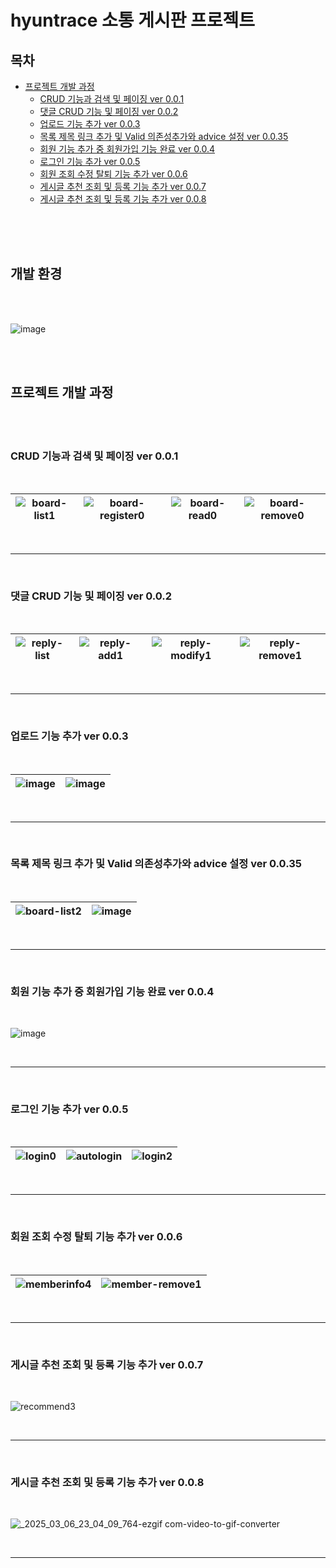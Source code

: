 # hyuntrace 소통 게시판 프로젝트


## 목차
  - [프로젝트 개발 과정](#프로젝트-개발-과정)
    - [CRUD 기능과 검색 및 페이징 ver 0.0.1](#crud-기능과-검색-및-페이징-ver-001) 
    - [댓글 CRUD 기능 및 페이징 ver 0.0.2](#댓글-crud-기능-및-페이징-ver-002)
    - [업로드 기능 추가 ver 0.0.3](#업로드-기능-추가-ver-003)
    - [목록 제목 링크 추가 및 Valid 의존성추가와 advice 설정 ver 0.0.35](#목록-제목-링크-추가-및-valid-의존성추가와-advice-설정-ver-0035)
    - [회원 기능 추가 중 회원가입 기능 완료 ver 0.0.4](#회원-기능-추가-중-회원가입-기능-완료-ver-004)
    - [로그인 기능 추가 ver 0.0.5](#로그인-기능-추가-ver-005) 
    - [회원 조회 수정 탈퇴 기능 추가 ver 0.0.6](#회원-조회-수정-탈퇴-기능-추가-ver-006)
    - [게시글 추천 조회 및 등록 기능 추가 ver 0.0.7](#게시글-추천-조회-및-등록-기능-추가-ver-007)  
    - [게시글 추천 조회 및 등록 기능 추가 ver 0.0.8](#게시글-추천-조회-및-등록-기능-추가-ver-008)
    
<br><br><br>

## 개발 환경

<br><br>

![image](https://github.com/user-attachments/assets/8acaf7b7-bfe3-40c9-b0b1-fdd4ee6ddb3a)


<br><br>

## 프로젝트 개발 과정

<br><br>


### CRUD 기능과 검색 및 페이징 ver 0.0.1

<br>

![board-list1](https://github.com/user-attachments/assets/a49f4b73-f409-4912-943c-ff703132a704)|![board-register0](https://github.com/user-attachments/assets/4c4f913e-00e5-4e72-9127-55f57984012f)|![board-read0](https://github.com/user-attachments/assets/8508e45e-97ee-4d7a-ab3c-a00d59546ecb)|![board-remove0](https://github.com/user-attachments/assets/8d8c8c6a-5122-45c4-9afb-dc329a0badd0)
---|---|---|---|

<br>

-------------------------------------------------------------------------------------------------------------------------------------------------------------------------------------------------

<br>

### 댓글 CRUD 기능 및 페이징 ver 0.0.2

<br>


![reply-list](https://github.com/user-attachments/assets/7d3d0a53-391a-4ea2-b975-1527dbd54983)|![reply-add1](https://github.com/user-attachments/assets/54db613d-86f3-4b87-bb91-bcd95f243c86)|![reply-modify1](https://github.com/user-attachments/assets/895b8021-16cf-4bcd-b306-0a3b2c19696b)|![reply-remove1](https://github.com/user-attachments/assets/cf4def2c-ab9c-4d7d-9011-2aa05723fa9f)
---|---|---|---|

<br>

-------------------------------------------------------------------------------------------------------------------------------------------------------------------------------------------------

<br>



### 업로드 기능 추가 ver 0.0.3

<br>

![image](https://github.com/user-attachments/assets/40287353-f1e2-4f52-9505-23f47cc3cd08)|![image](https://github.com/user-attachments/assets/6e28e946-cf99-4c97-865e-6e6bde409681)
---|---|

<br>

-------------------------------------------------------------------------------------------------------------------------------------------------------------------------------------------------

<br>


### 목록 제목 링크 추가 및 Valid 의존성추가와 advice 설정 ver 0.0.35

<br>

![board-list2](https://github.com/user-attachments/assets/39c81a53-c643-4125-81e0-a7752e0e4ee1)|![image](https://github.com/user-attachments/assets/6e2ed3ea-53f1-48bc-952d-313a39c85599)
---|---|

<br>

-------------------------------------------------------------------------------------------------------------------------------------------------------------------------------------------------

<br>

### 회원 기능 추가 중 회원가입 기능 완료 ver 0.0.4

<br>

![image](https://github.com/user-attachments/assets/2aac5dc2-8aa1-4960-95db-08d5d32483d8)

<br>

-------------------------------------------------------------------------------------------------------------------------------------------------------------------------------------------------

<br>

### 로그인 기능 추가 ver 0.0.5

<br>

![login0](https://github.com/user-attachments/assets/98ab692d-ea6e-4d6f-9dd1-c18b3a187392)|![autologin](https://github.com/user-attachments/assets/eb1c953b-1827-40a6-a6fd-7ad441617a9f)|![login2](https://github.com/user-attachments/assets/c65c202d-fd83-4600-9823-37bc8e59eaf4)
---|---|---|

<br>

-------------------------------------------------------------------------------------------------------------------------------------------------------------------------------------------------

<br>

### 회원 조회 수정 탈퇴 기능 추가 ver 0.0.6

<br>

![memberinfo4](https://github.com/user-attachments/assets/359d1790-5228-4247-8fa6-ca0ee56274cf)|![member-remove1](https://github.com/user-attachments/assets/b3221df5-76fc-4e50-98fb-373c984d3387)
---|---|

<br>

-------------------------------------------------------------------------------------------------------------------------------------------------------------------------------------------------

<br>


### 게시글 추천 조회 및 등록 기능 추가 ver 0.0.7

<br>

![recommend3](https://github.com/user-attachments/assets/677779c7-efc0-44c7-8f76-f001aba00f43)


<br>

-------------------------------------------------------------------------------------------------------------------------------------------------------------------------------------------------

<br>


### 게시글 추천 조회 및 등록 기능 추가 ver 0.0.8

<br>

![_2025_03_06_23_04_09_764-ezgif com-video-to-gif-converter](https://github.com/user-attachments/assets/23720bda-0f38-4ee9-b176-ad8fa885bf5e)


<br>

-------------------------------------------------------------------------------------------------------------------------------------------------------------------------------------------------

<br>

